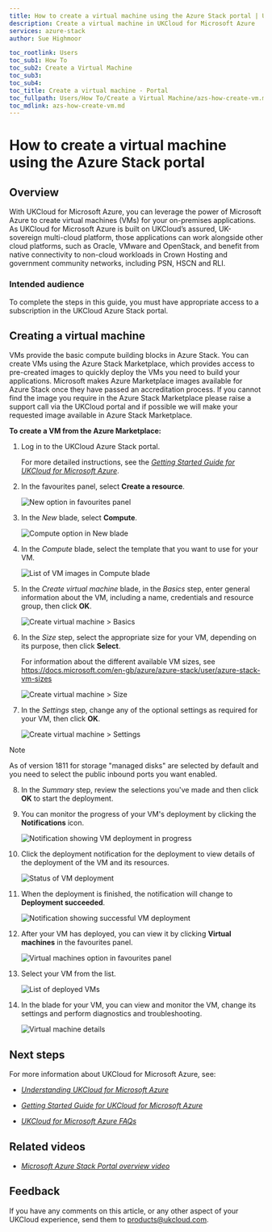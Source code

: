 ```yaml
---
title: How to create a virtual machine using the Azure Stack portal | UKCloud Ltd
description: Create a virtual machine in UKCloud for Microsoft Azure
services: azure-stack
author: Sue Highmoor

toc_rootlink: Users
toc_sub1: How To
toc_sub2: Create a Virtual Machine
toc_sub3:
toc_sub4:
toc_title: Create a virtual machine - Portal
toc_fullpath: Users/How To/Create a Virtual Machine/azs-how-create-vm.md
toc_mdlink: azs-how-create-vm.md
---
```


# How to create a virtual machine using the Azure Stack portal

## Overview

With UKCloud for Microsoft Azure, you can leverage the power of Microsoft Azure to create virtual machines (VMs) for your on-premises applications. As UKCloud for Microsoft Azure is built on UKCloud’s assured, UK-sovereign multi-cloud platform, those applications can work alongside other cloud platforms, such as Oracle, VMware and OpenStack, and benefit from native connectivity to non-cloud workloads in Crown Hosting and government community networks, including PSN, HSCN and RLI.

### Intended audience

To complete the steps in this guide, you must have appropriate access to a subscription in the UKCloud Azure Stack portal.

## Creating a virtual machine

VMs provide the basic compute building blocks in Azure Stack. You can create VMs using the Azure Stack Marketplace, which provides access to pre-created images to quickly deploy the VMs you need to build your applications. Microsoft makes Azure Marketplace images available for Azure Stack once they have passed an accreditation process. If you cannot find the image you require in the Azure Stack Marketplace please raise a support call via the UKCloud portal and if possible we will make your requested image available in Azure Stack Marketplace.

**To create a VM from the Azure Marketplace:**

1. Log in to the UKCloud Azure Stack portal.

   For more detailed instructions, see the [*Getting Started Guide for UKCloud for Microsoft Azure*](azs-gs.md).

2. In the favourites panel, select **Create a resource**.

    ![New option in favourites panel](images/azsp_newmenu.png)

3. In the *New* blade, select **Compute**.

    ![Compute option in New blade](images/azsp_newblade.png)

4. In the *Compute* blade, select the template that you want to use for your VM.

    ![List of VM images in Compute blade](images/azsp_computeblade.png)

5. In the *Create virtual machine* blade, in the *Basics* step, enter general information about the VM, including a name, credentials and resource group, then click **OK**.

    ![Create virtual machine > Basics](images/azsp_createvm_basics.png)

6. In the *Size* step, select the appropriate size for your VM, depending on its purpose, then click **Select**.

    For information about the different available VM sizes, see <https://docs.microsoft.com/en-gb/azure/azure-stack/user/azure-stack-vm-sizes>

    ![Create virtual machine > Size](images/azsp_createvm_size.png)

7. In the *Settings* step, change any of the optional settings as required for your VM, then click **OK**.

    ![Create virtual machine > Settings](images/azsp_createvm_settings_v1811.png)

>[!NOTE]
>As of version 1811 for storage "managed disks" are selected by default and you need to select the public inbound ports you want enabled.

8. In the *Summary* step, review the selections you've made and then click **OK** to start the deployment.

9. You can monitor the progress of your VM's deployment by clicking the **Notifications** icon.

    ![Notification showing VM deployment in progress](images/azsp_createvm_progress.png)

10. Click the deployment notification for the deployment to view details of the deployment of the VM and its resources.

    ![Status of VM deployment](images/azsp_createvm_deployment.png)

11. When the deployment is finished, the notification will change to **Deployment succeeded**.

    ![Notification showing successful VM deployment](images/azsp_createvm_deployment_success.png)

12. After your VM has deployed, you can view it by clicking **Virtual machines** in the favourites panel.

    ![Virtual machines option in favourites panel](images/azsp_vmsmenu.png)

13. Select your VM from the list.

    ![List of deployed VMs](images/azsp_vmslist.png)

14. In the blade for your VM, you can view and monitor the VM, change its settings and perform diagnostics and troubleshooting.

    ![Virtual machine details](images/azsp_vmdetails.png)

## Next steps

For more information about UKCloud for Microsoft Azure, see:

- [*Understanding UKCloud for Microsoft Azure*](azs-ref-overview.md)

- [*Getting Started Guide for UKCloud for Microsoft Azure*](azs-gs.md)

- [*UKCloud for Microsoft Azure FAQs*](azs-faq.md)

## Related videos

- [*Microsoft Azure Stack Portal overview video*](azs-vid-overview.md)

## Feedback

If you have any comments on this article, or any other aspect of your UKCloud experience, send them to <products@ukcloud.com>.
